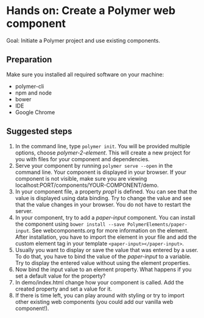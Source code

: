 # Hands on: Create a Polymer web component
Goal: Initiate a Polymer project and use existing components.

## Preparation
Make sure you installed all required software on your machine: 

- polymer-cli
- npm and node
- bower
- IDE
- Google Chrome

## Suggested steps
1. In the command line, type `polymer init`. You will be provided multiple options, choose *polymer-2-element*. This will create a new project for you with files for your component and dependencies.
2. Serve your component by running `polymer serve --open` in the command line. Your component is displayed in your browser. If your component is not visible, make sure you are viewing localhost:PORT/components/YOUR-COMPONENT/demo.
3. In your component file, a property *prop1* is defined. You can see that the value is displayed using data binding. Try to change the value and see that the value changes in your browser. You do not have to restart the server.
4. In your component, try to add a *paper-input* component. You can install the component using `bower install --save PolymerElements/paper-input`. See webcomponents.org for more information on the element. After installation, you have to import the element in your file and add the custom element tag in your template `<paper-input></paper-input>`.
5. Usually you want to display or save the value that was entered by a user. To do that, you have to bind the value of the *paper-input* to a variable. Try to display the entered value without using the element properties.
6. Now bind the input value to an element property. What happens if you set a default value for the property?
7. In demo/index.html change how your component is called. Add the created property and set a value for it.
8. If there is time left, you can play around with styling or try to import other existing web components (you could add our vanilla web component!).
